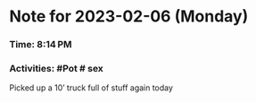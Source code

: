 # Note for 2023-02-06 (Monday)
### Time: 8:14 PM
### Activities: #Pot  # sex

Picked up a 10’ truck full of stuff again today
